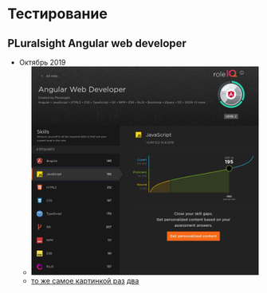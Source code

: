 # Тестирование

## PLuralsight Angular web developer

 * Октябрь 2019
	* ![](pluralsight-angular-10.2019.jpeg)
	* [то же самое картинкой раз](https://stepanovv.ru/portfolio/img/pluralsight-angular-10.2019.jpeg) [два](/kbo/kb/карьера/pluralsight-angular-10.2019.jpeg)
 